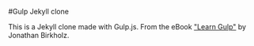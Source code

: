 #Gulp Jekyll clone

This is a Jekyll clone made with Gulp.js. From the eBook ["Learn Gulp"](http://leanpub.com/learngulp) by Jonathan Birkholz.